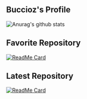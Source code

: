 ## Buccioz's Profile

![Anurag's github stats](https://github-readme-stats.vercel.app/api?username=Buccioz&show_icons=true&theme=dracula)

## Favorite Repository
[![ReadMe Card](https://github-readme-stats.vercel.app/api/pin/?username=Buccioz&repo=ARP-Poisoner&theme=dracula)](https://github.com/Buccioz/ARP-Poisoner)

## Latest Repository
[![ReadMe Card](https://github-readme-stats.vercel.app/api/pin/?username=Buccioz&repo=YouTube-Video-Downloader&theme=dracula)](https://github.com/Buccioz/YouTube-Video-Downloader)
